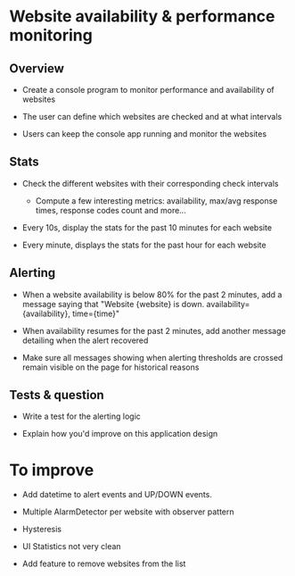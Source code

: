 # Website availability & performance monitoring

## Overview

* Create a console program to monitor performance and availability of websites

* The user can define which websites are checked and at what intervals

* Users can keep the console app running and monitor the websites

## Stats
* Check the different websites with their corresponding check intervals
  * Compute a few interesting metrics: availability, max/avg response times, response codes count and more...

* Every 10s, display the stats for the past 10 minutes for each website

* Every minute, displays the stats for the past hour for each website

## Alerting

* When a website availability is below 80% for the past 2 minutes, add a message saying that "Website {website} is down. availability={availability}, time={time}"

* When availability resumes for the past 2 minutes, add another message detailing when the alert recovered

* Make sure all messages showing when alerting thresholds are crossed remain visible on the page for historical reasons

## Tests & question

* Write a test for the alerting logic

* Explain how you'd improve on this application design

# To improve

* Add datetime to alert events and UP/DOWN events.

* Multiple AlarmDetector per website with observer pattern

* Hysteresis

* UI Statistics not very clean

* Add feature to remove websites from the list